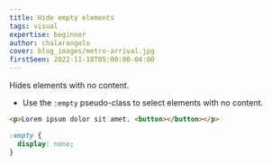 ```yaml
---
title: Hide empty elements
tags: visual
expertise: beginner
author: chalarangelo
cover: blog_images/metro-arrival.jpg
firstSeen: 2022-11-18T05:00:00-04:00
---
```


Hides elements with no content.

- Use the `:empty` pseudo-class to select elements with no content.

```html
<p>Lorem ipsum dolor sit amet. <button></button></p>
```

```css
:empty {
  display: none;
}
```
